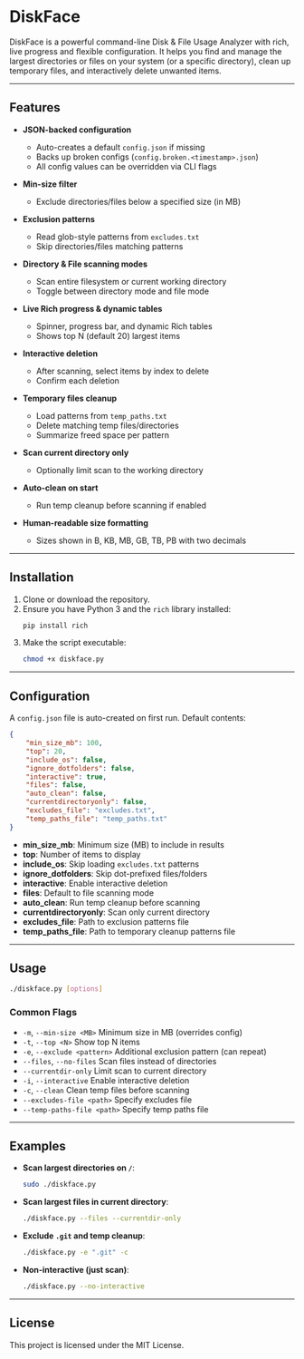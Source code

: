 # DiskFace

DiskFace is a powerful command-line Disk & File Usage Analyzer with rich, live progress and flexible configuration. It helps you find and manage the largest directories or files on your system (or a specific directory), clean up temporary files, and interactively delete unwanted items.

---

## Features

- **JSON-backed configuration**
  - Auto-creates a default `config.json` if missing
  - Backs up broken configs (`config.broken.<timestamp>.json`)
  - All config values can be overridden via CLI flags

- **Min-size filter**
  - Exclude directories/files below a specified size (in MB)

- **Exclusion patterns**
  - Read glob-style patterns from `excludes.txt`
  - Skip directories/files matching patterns

- **Directory & File scanning modes**
  - Scan entire filesystem or current working directory
  - Toggle between directory mode and file mode

- **Live Rich progress & dynamic tables**
  - Spinner, progress bar, and dynamic Rich tables
  - Shows top N (default 20) largest items

- **Interactive deletion**
  - After scanning, select items by index to delete
  - Confirm each deletion

- **Temporary files cleanup**
  - Load patterns from `temp_paths.txt`
  - Delete matching temp files/directories
  - Summarize freed space per pattern

- **Scan current directory only**
  - Optionally limit scan to the working directory

- **Auto-clean on start**
  - Run temp cleanup before scanning if enabled

- **Human-readable size formatting**
  - Sizes shown in B, KB, MB, GB, TB, PB with two decimals

---

## Installation

1. Clone or download the repository.
2. Ensure you have Python 3 and the `rich` library installed:
   ```bash
   pip install rich
   ```
3. Make the script executable:
   ```bash
   chmod +x diskface.py
   ```

---

## Configuration

A `config.json` file is auto-created on first run. Default contents:

```json
{
    "min_size_mb": 100,
    "top": 20,
    "include_os": false,
    "ignore_dotfolders": false,
    "interactive": true,
    "files": false,
    "auto_clean": false,
    "currentdirectoryonly": false,
    "excludes_file": "excludes.txt",
    "temp_paths_file": "temp_paths.txt"
}
```

- **min_size_mb**: Minimum size (MB) to include in results
- **top**: Number of items to display
- **include_os**: Skip loading `excludes.txt` patterns
- **ignore_dotfolders**: Skip dot-prefixed files/folders
- **interactive**: Enable interactive deletion
- **files**: Default to file scanning mode
- **auto_clean**: Run temp cleanup before scanning
- **currentdirectoryonly**: Scan only current directory
- **excludes_file**: Path to exclusion patterns file
- **temp_paths_file**: Path to temporary cleanup patterns file

---

## Usage

```bash
./diskface.py [options]
```

### Common Flags

- `-m`, `--min-size <MB>`       Minimum size in MB (overrides config)
- `-t`, `--top <N>`             Show top N items
- `-e`, `--exclude <pattern>`   Additional exclusion pattern (can repeat)
- `--files`, `--no-files`       Scan files instead of directories
- `--currentdir-only`           Limit scan to current directory
- `-i`, `--interactive`         Enable interactive deletion
- `-c`, `--clean`               Clean temp files before scanning
- `--excludes-file <path>`      Specify excludes file
- `--temp-paths-file <path>`    Specify temp paths file

---

## Examples

- **Scan largest directories on `/`**:
  ```bash
  sudo ./diskface.py
  ```

- **Scan largest files in current directory**:
  ```bash
  ./diskface.py --files --currentdir-only
  ```

- **Exclude `.git` and temp cleanup**:
  ```bash
  ./diskface.py -e ".git" -c
  ```

- **Non-interactive (just scan)**:
  ```bash
  ./diskface.py --no-interactive
  ```

---

## License

This project is licensed under the MIT License.


